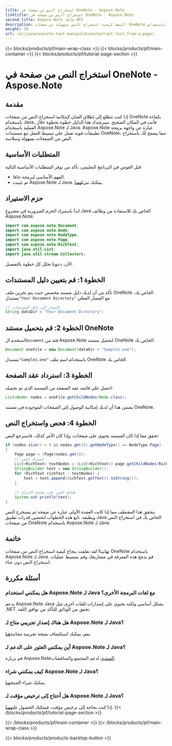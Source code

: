 ```yaml
---
title: استخراج النص من صفحة في OneNote - Aspose.Note
linktitle: استخراج النص من صفحة في OneNote - Aspose.Note
second_title: Aspose.Note جافا API
description: اكتشف كيفية استخراج النص بسهولة من صفحات OneNote باستخدام Aspose.Note لـ Java. قم بتبسيط عملياتك باستخدام هذا الدليل الشامل خطوة بخطوة.
weight: 16
url: /ar/java/onenote-text-manipulation/extract-text-from-a-page/
---
```


{{< blocks/products/pf/main-wrap-class >}}
{{< blocks/products/pf/main-container >}}
{{< blocks/products/pf/tutorial-page-section >}}

# استخراج النص من صفحة في OneNote - Aspose.Note

## مقدمة
إذا كنت تتطلع إلى إطلاق العنان لإمكانية استخراج النص من صفحات OneNote بكفاءة باستخدام Java، فأنت في المكان الصحيح. سيرشدك هذا الدليل خطوة بخطوة خلال العملية باستخدام Aspose.Note لـ Java. Aspose.Note عبارة عن واجهة برمجة تطبيقات قوية تعمل على تبسيط العمل مع مستندات OneNote، مما يسمح لك باستخراج النص من الصفحات بسهولة وسلاسة.
## المتطلبات الأساسية
قبل الغوص في البرنامج التعليمي، تأكد من توفر المتطلبات الأساسية التالية:
- الفهم الأساسي لبرمجة جافا.
-  تم تثبيت Aspose.Note لـ Java. يمكنك تنزيله[هنا](https://releases.aspose.com/note/java/).
## حزم الاستيراد
ابدأ باستيراد الحزم الضرورية في مشروع Java الخاص بك للاستفادة من وظائف Aspose.Note:
```java
import com.aspose.note.Document;
import com.aspose.note.Node;
import com.aspose.note.NodeType;
import com.aspose.note.Page;
import com.aspose.note.RichText;
import java.util.List;
import java.util.stream.Collectors;
```
الآن، دعونا نحلل كل خطوة بالتفصيل.
## الخطوة 1: قم بتعيين دليل المستندات
 تأكد من أن لديك دليل مستند مخصص حيث يتم تخزين ملف OneNote الخاص بك. يستبدل`"Your Document Directory"` مع المسار الفعلي
```java
// المسار إلى دليل المستندات.
String dataDir = "Your Document Directory";
```
## الخطوة 2: قم بتحميل مستند OneNote
 استخدم ال`Document` فئة من Aspose.Note لتحميل مستند OneNote الخاص بك:
```java
Document oneFile = new Document(dataDir + "Sample1.one");
```
 يستبدل`"Sample1.one"` باستخدام اسم ملف OneNote الخاص بك.
## الخطوة 3: استرداد عقد الصفحة
احصل على قائمة عقد الصفحة من المستند الذي تم تحميله:
```java
List<Node> nodes = oneFile.getChildNodes(Node.class);
```
يضمن هذا أن لديك إمكانية الوصول إلى الصفحات الموجودة في مستند OneNote.
## الخطوة 4: فحص واستخراج النص
تحقق مما إذا كان المستند يحتوي على صفحات، وإذا كان الأمر كذلك، فاسترجع النص:
```java
if (nodes.size() > 0 && nodes.get(0).getNodeType() == NodeType.Page)
{
    Page page = (Page)nodes.get(0);
    // استرداد النص
    List<RichText> textNodes = (List<RichText>) page.getChildNodes(RichText.class);
    StringBuilder text = new StringBuilder();
    for (RichText richText : textNodes) {
        text = text.append(richText.getText().toString());
    }
    
    // طباعة النص على شاشة الإخراج
    System.out.println(text);
}
```
يتحقق هذا المقتطف مما إذا كانت العقدة الأولى عبارة عن صفحة ثم يستخرج النص ويطبعه.
تابع هذه الخطوات لتحسين قدرات تطبيق Java الخاص بك في استخراج النص من صفحات OneNote باستخدام Aspose.Note لـ Java.
## خاتمة
تهانينا! لقد تعلمت بنجاح كيفية استخراج النص من صفحات OneNote باستخدام Aspose.Note لـ Java. قم بدمج هذه المعرفة في مشاريعك وقم بتبسيط عمليات استخراج النص دون عناء.
## أسئلة مكررة
### هل يمكنني استخدام Aspose.Note لـ Java مع لغات البرمجة الأخرى؟
يدعم Aspose.Note Java بشكل أساسي ولكنه يحتوي على إصدارات للغات أخرى مثل .NET. تحقق من الوثائق للتأكد من توافق اللغة.
### هل هناك إصدار تجريبي متاح لـ Aspose.Note لـ Java؟
 نعم، يمكنك استكشاف نسخة تجريبية مجانية[هنا](https://releases.aspose.com/).
### أين يمكنني العثور على الدعم لـ Aspose.Note لـ Java؟
 قم بزيارة Aspose.Note[المنتدى](https://forum.aspose.com/c/note/28) لدعم المجتمع والمناقشات.
### كيف يمكنني شراء Aspose.Note لـ Java؟
 يمكنك شراء المنتج[هنا](https://purchase.aspose.com/buy).
### هل أحتاج إلى ترخيص مؤقت لـ Aspose.Note لـ Java؟
 إذا كنت بحاجة إلى ترخيص مؤقت، فيمكنك الحصول عليه[هنا](https://purchase.aspose.com/temporary-license/).
{{< /blocks/products/pf/tutorial-page-section >}}

{{< /blocks/products/pf/main-container >}}
{{< /blocks/products/pf/main-wrap-class >}}

{{< blocks/products/products-backtop-button >}}

